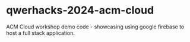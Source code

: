 # qwerhacks-2024-acm-cloud
ACM Cloud workshop demo code - showcasing using google firebase to host a full stack application.

